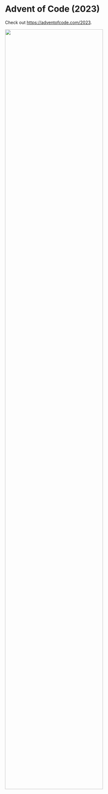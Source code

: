 # Advent of Code (2023)
Check out https://adventofcode.com/2023.

<a href="https://adventofcode.com/2023"><img src="calendar.svg" width="80%" /></a>